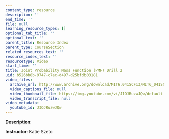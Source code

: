 ```yaml
---
content_type: resource
description: ''
end_time: ''
file: null
learning_resource_types: []
optional_tab_title: ''
optional_text: ''
parent_title: Resource Index
parent_type: CourseSection
related_resources_text: ''
resource_index_text: ''
resourcetype: Video
start_time: ''
title: Joint Probability Mass Function (PMF) Drill 2
uid: b526bb8b-9747-c7ac-d497-d25bfdb03181
video_files:
  archive_url: http://www.archive.org/download/MIT6.041SCF13/MIT6_041SCF13_Joint_PMF_Drill2_300k.mp4
  video_captions_file: null
  video_thumbnail_file: https://img.youtube.com/vi/JIOJRuzwJQw/default.jpg
  video_transcript_file: null
video_metadata:
  youtube_id: JIOJRuzwJQw
---
```


**Description**:

**Instructor**: Katie Szeto